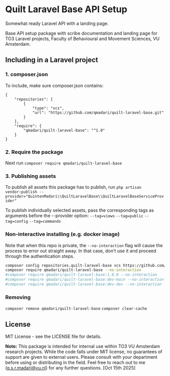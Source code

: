 # Quilt Laravel Base API Setup

Somewhat ready Laravel API with a landing page.

Base API setup package with scribe documentation and landing page for TO3 Laravel projects, Faculty of Behavioural and Movement Sciences, VU Amsterdam.

## Including in a Laravel project

### 1. composer.json
To include, make sure composer.json contains:
```
{
    "repositories": [
        {
            "type": "vcs",
            "url": "https://github.com/qmadari/quilt-laravel-base.git"
        }
    ],
    "require": {
        "qmadari/quilt-laravel-base": "^1.0"
    }
}
```

### 2. Require the package
Next run
`composer require qmadari/quilt-laravel-base`

### 3. Publishing assets
To publish all assets this package has to publish, run
`php artisan vendor:publish --provider="QuintenMadari\\QuiltLaravelBase\\QuiltLaravelBaseServiceProvider"`

To publish individually selected assets, pass the corresponding tags as arguments before the --provider option:
`--tag=views`
`--tag=public`
`--tag=config`
`--tag=commands`

### Non-interactive installing (e.g. docker image)
Note that when this repo is private, the `--no-interaction` flag will cause the process to error out straight away. In that case, don't use it and proceed through the authentication steps.
``` bash
composer config repositories.quilt-laravel-base vcs https://github.com/qmadari/quilt-laravel-base.git
composer require qmadari/quilt-laravel-base --no-interaction
#composer require qmadari/quilt-laravel-base:1.0.0 --no-interaction
#composer require qmadari/quilt-laravel-base:dev-main --no-interaction
#composer require qmadari/quilt-laravel-base:dev-dev --no-interaction
```

### Removing
`composer remove qmadari/quilt-laravel-base`
`composer clear-cache`

## License

MIT License - see the LICENSE file for details.

**Note:** This package is intended for internal use within TO3 VU Amsterdam research projects. While the code falls under MIT license, no guarantees of support are given to external users. Please consult with your department before using or distributing in the field. Feel free to reach out to me (q.s.r.madari@vu.nl) for any further questions.
[Oct 15th 2025]
